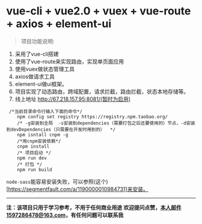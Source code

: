 # vue-cli + vue2.0 + vuex + vue-route + axios + element-ui

> 项目功能说明:

 1. 采用了vue-cli搭建
 2. 使用了vue-route来实现路由，实现单页面应用
 3. 使用vuex做状态管理工具
 4. axios做请求工具
 5. element-ui做ui框架。
 6. 项目实现了动态路由，跨域配置，请求拦截，路由拦截，状态本地存储等。
 7. 线上地址  http://67.218.157.95:8081/(暂时为启用)
```
 /*当前目录命令行输入下面的命令*/
    npm config set registry https://registry.npm.taobao.org/
    /* -g安装到全局  -s安装到dependencies（需要打包之后还要使用的）节点，-d安装到devDependencies（只需要在开发时用到的）  */
    npm isntall cnpm -g
    /*用cnpm安装依赖*/
    cnpm install
    /* 项目启动 */
    npm run dev
    /* 打包 */
    npm run build
```
`node-sass`能容易安装失败，可以参照(这个)[https://segmentfault.com/a/1190000010984731]来安装。
    
    


----------
**注：该项目只用于学习参考，不用于任何商业用途**
**欢迎提问点赞，本人邮件1597286478@163.com，有任何问题可以联系我**
